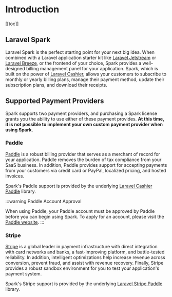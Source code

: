 # Introduction

[[toc]]

## Laravel Spark

Laravel Spark is the perfect starting point for your next big idea. When combined with a Laravel application starter kit like [Laravel Jetstream](https://jetstream.laravel.com) or [Laravel Breeze](https://laravel.com/docs/starter-kits), or the frontend of your choice, Spark provides a well-designed billing management panel for your application. Spark, which is built on the power of [Laravel Cashier](https://laravel.com/docs/billing), allows your customers to subscribe to monthly or yearly billing plans, manage their payment method, update their subscription plans, and download their receipts.

## Supported Payment Providers

Spark supports two payment providers, and purchasing a Spark license grants you the ability to use either of these payment provides. **At this time, it is not possible to implement your own custom payment provider when using Spark.**

### Paddle

[Paddle](https://paddle.com) is a robust billing provider that serves as a merchant of record for your application. Paddle removes the burden of tax compliance from your SaaS business. In addition, Paddle provides support for accepting payments from your customers via credit card or PayPal, localized pricing, and hosted invoices.

Spark's Paddle support is provided by the underlying [Laravel Cashier Paddle](https://laravel.com/docs/cashier-paddle) library.

:::warning Paddle Account Approval

When using Paddle, your Paddle account must be approved by Paddle before you can begin using Spark. To apply for an account, please visit the [Paddle website](https://paddle.com).
:::

### Stripe

[Stripe](https://stripe.com) is a global leader in payment infrastructure with direct integration with card networks and banks, a fast-improving platform, and battle-tested reliability. In addition, intelligent optimizations help increase revenue across conversion, prevent fraud, and assist with revenue recovery. Finally, Stripe provides a robust sandbox environment for you to test your application's payment system.

Spark's Stripe support is provided by the underlying [Laravel Stripe Paddle](https://laravel.com/docs/billing) library.